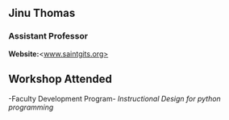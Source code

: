 ## Jinu Thomas
### Assistant Professor
**Website:**<www.saintgits.org>
## Workshop Attended
-Faculty Development Program- *Instructional Design for python programming*

